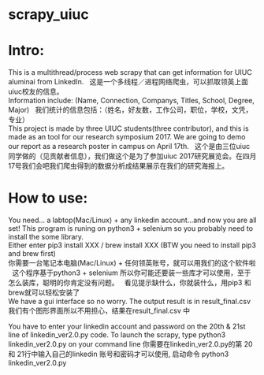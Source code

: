 # scrapy_uiuc
# Intro:  
This is a multithread/process web scrapy that can get information for UIUC aluminai from LinkedIn.  
这是一个多线程／进程网络爬虫，可以抓取领英上面uiuc校友的信息。    
Information include: (Name, Connection, Companys, Titles, School, Degree, Major)  
我们统计的信息包括：（姓名，好友数，工作公司，职位，学校，文凭，专业）   
This project is made by three UIUC students(three contributor), and this is made as an tool for our research symposium 2017. We are going to demo our report as a research poster in campus on April 17th.  
这个是由三位uiuc同学做的（见贡献者信息），我们做这个是为了参加uiuc 2017研究展览会。在四月17号我们会吧我们爬虫得到的数据分析成结果展示在我们的研究海报上。

# How to use:  
You need... a labtop(Mac/Linux) + any linkedin account...and now you are all set!
This program is runing on python3 + selenium so you probably need to install the some library.  
Either enter pip3 install XXX / brew install XXX (BTW you need to install pip3 and brew first)  
你需要一台笔记本电脑(Mac/Linux) + 任何领英账号，就可以用我们的这个软件啦  
这个程序基于python3 + selenium 所以你可能还要装一些库才可以使用，至于怎么装库，聪明的你肯定没有问题。  
看见提示缺什么，你就装什么，用pip3 和 brew就可以轻松安装了  
We have a gui interface so no worry. The output result is in result_final.csv   
我们有个图形界面所以不用担心，结果在result_final.csv 中

You have to enter your linkedin account and password on the 20th & 21st line of linkedin_ver2.0.py code. To launch the scrapy, type python3 linkedin_ver2.0.py on your command line 
你需要在linkedin_ver2.0.py的第 20 和 21行中输入自己的linkedin 账号和密码才可以使用, 启动命令 python3 linkedin_ver2.0.py

